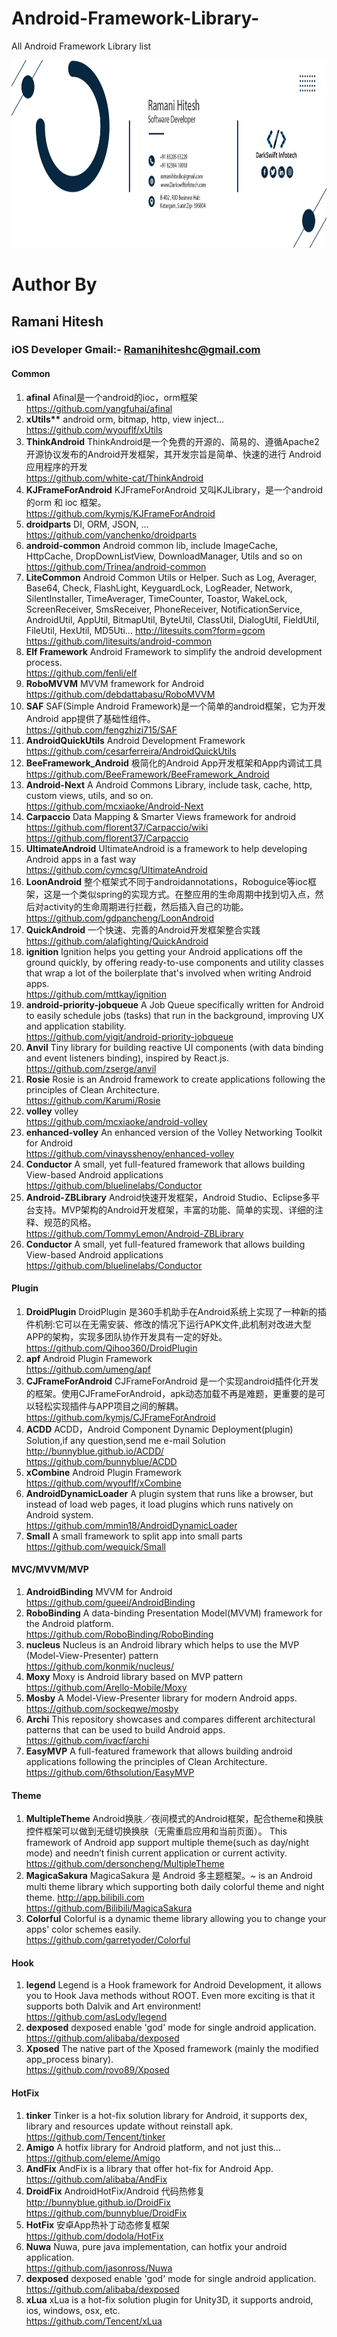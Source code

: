 # Android-Framework-Library-
All Android Framework Library list 

<img width="900" height="300" src="https://github.com/RamaniHiteshc/Android-Use-Library/blob/main/facebook.png" alt="hr">

# Author By
## Ramani  Hitesh 
### iOS Developer Gmail:- Ramanihiteshc@gmail.com

  <section class="normal markdown-section">
                                
 <h4 id="common"><a name="Framework_Common" id="Framework_Common"></a>Common</h4>
<ol>
<li><strong>afinal</strong>    Afinal是一个android的ioc，orm框架<br><a href="https://github.com/yangfuhai/afinal" target="_blank">https://github.com/yangfuhai/afinal</a></li>
<li><strong>xUtils**</strong>    android orm, bitmap, http, view inject...<br><a href="https://github.com/wyouflf/xUtils" target="_blank">https://github.com/wyouflf/xUtils</a></li>
<li><strong>ThinkAndroid</strong> ThinkAndroid是一个免费的开源的、简易的、遵循Apache2开源协议发布的Android开发框架，其开发宗旨是简单、快速的进行 Android应用程序的开发<br><a href="https://github.com/white-cat/ThinkAndroid" target="_blank">https://github.com/white-cat/ThinkAndroid</a></li>
<li><strong>KJFrameForAndroid</strong> KJFrameForAndroid 又叫KJLibrary，是一个android的orm 和 ioc 框架。<br><a href="https://github.com/kymjs/KJFrameForAndroid" target="_blank">https://github.com/kymjs/KJFrameForAndroid</a></li>
<li><strong>droidparts</strong>    DI, ORM, JSON, ...<br><a href="https://github.com/yanchenko/droidparts" target="_blank">https://github.com/yanchenko/droidparts</a></li>
<li><strong>android-common</strong>      Android common lib, include ImageCache, HttpCache, DropDownListView, DownloadManager, Utils and so on<br><a href="https://github.com/Trinea/android-common" target="_blank">https://github.com/Trinea/android-common</a></li>
<li><strong>LiteCommon</strong>   Android Common Utils or Helper. Such as Log, Averager, Base64, Check, FlashLight, KeyguardLock, LogReader, Network, SilentInstaller, TimeAverager, TimeCounter, Toastor, WakeLock, ScreenReceiver, SmsReceiver, PhoneReceiver, NotificationService, AndroidUtil, AppUtil, BitmapUtil, ByteUtil, ClassUtil, DialogUtil, FieldUtil, FileUtil, HexUtil, MD5Uti… <a href="http://litesuits.com/?form=gcom" target="_blank">http://litesuits.com?form=gcom</a><br><a href="https://github.com/litesuits/android-common" target="_blank">https://github.com/litesuits/android-common</a></li>
<li><strong>Elf Framework</strong> Android Framework to simplify the android development process.<br><a href="https://github.com/fenli/elf" target="_blank">https://github.com/fenli/elf</a></li>
<li><strong>RoboMVVM</strong>   MVVM framework for Android<br><a href="https://github.com/debdattabasu/RoboMVVM" target="_blank">https://github.com/debdattabasu/RoboMVVM</a></li>
<li><strong>SAF</strong>   SAF(Simple Android Framework)是一个简单的android框架，它为开发Android app提供了基础性组件。<br><a href="https://github.com/fengzhizi715/SAF" target="_blank">https://github.com/fengzhizi715/SAF</a></li>
<li><strong>AndroidQuickUtils</strong>   Android Development Framework<br><a href="https://github.com/cesarferreira/AndroidQuickUtils" target="_blank">https://github.com/cesarferreira/AndroidQuickUtils</a></li>
<li><strong>BeeFramework_Android</strong>  极简化的Android App开发框架和App内调试工具<br><a href="https://github.com/BeeFramework/BeeFramework_Android" target="_blank">https://github.com/BeeFramework/BeeFramework_Android</a></li>
<li><strong>Android-Next</strong>  A Android Commons Library, include task, cache, http, custom views, utils, and so on.<br><a href="https://github.com/mcxiaoke/Android-Next" target="_blank">https://github.com/mcxiaoke/Android-Next</a></li>
<li><strong>Carpaccio</strong>   Data Mapping &amp; Smarter Views framework for android <a href="https://github.com/florent37/Carpaccio/wiki" target="_blank">https://github.com/florent37/Carpaccio/wiki</a><br><a href="https://github.com/florent37/Carpaccio" target="_blank">https://github.com/florent37/Carpaccio</a></li>
<li><strong>UltimateAndroid</strong> UltimateAndroid is a framework to help developing Android apps in a fast way<br><a href="https://github.com/cymcsg/UltimateAndroid" target="_blank">https://github.com/cymcsg/UltimateAndroid</a></li>
<li><strong>LoonAndroid</strong> 整个框架式不同于androidannotations，Roboguice等ioc框架，这是一个类似spring的实现方式。在整应用的生命周期中找到切入点，然后对activity的生命周期进行拦截，然后插入自己的功能。<br><a href="https://github.com/gdpancheng/LoonAndroid" target="_blank">https://github.com/gdpancheng/LoonAndroid</a></li>
<li><strong>QuickAndroid</strong> 一个快速、完善的Android开发框架整合实践<br><a href="https://github.com/alafighting/QuickAndroid" target="_blank">https://github.com/alafighting/QuickAndroid</a></li>
<li><strong>ignition</strong> Ignition helps you getting your Android applications off the ground quickly, by offering ready-to-use components and utility classes that wrap a lot of the boilerplate that's involved when writing Android apps.<br><a href="https://github.com/mttkay/ignition" target="_blank">https://github.com/mttkay/ignition</a></li>
<li><strong>android-priority-jobqueue</strong>  A Job Queue specifically written for Android to easily schedule jobs (tasks) that run in the background, improving UX and application stability.<br><a href="https://github.com/yigit/android-priority-jobqueue" target="_blank">https://github.com/yigit/android-priority-jobqueue</a></li>
<li><strong>Anvil</strong> Tiny library for building reactive UI components (with data binding and event listeners binding), inspired by React.js.<br><a href="https://github.com/zserge/anvil" target="_blank">https://github.com/zserge/anvil</a></li>
<li><strong>Rosie</strong> Rosie is an Android framework to create applications following the principles of Clean Architecture.<br><a href="https://github.com/Karumi/Rosie" target="_blank">https://github.com/Karumi/Rosie</a></li>
<li><strong>volley</strong>  volley<br><a href="https://github.com/mcxiaoke/android-volley" target="_blank">https://github.com/mcxiaoke/android-volley</a></li>
<li><strong>enhanced-volley</strong>  An enhanced version of the Volley Networking Toolkit for Android<br><a href="https://github.com/vinaysshenoy/enhanced-volley" target="_blank">https://github.com/vinaysshenoy/enhanced-volley</a></li>
<li><strong>Conductor</strong>  A small, yet full-featured framework that allows building View-based Android applications<br><a href="https://github.com/bluelinelabs/Conductor" target="_blank">https://github.com/bluelinelabs/Conductor</a></li>
<li><strong>Android-ZBLibrary</strong>  Android快速开发框架，Android Studio、Eclipse多平台支持。MVP架构的Android开发框架，丰富的功能、简单的实现、详细的注释、规范的风格。<br><a href="https://github.com/TommyLemon/Android-ZBLibrary" target="_blank">https://github.com/TommyLemon/Android-ZBLibrary</a></li>
<li><strong>Conductor</strong>  A small, yet full-featured framework that allows building View-based Android applications<br><a href="https://github.com/bluelinelabs/Conductor" target="_blank">https://github.com/bluelinelabs/Conductor</a></li>
</ol>
<h4 id="plugin"><a name="Framework_Plugin" id="Framework_Plugin"></a>Plugin</h4>
<ol>
<li><strong>DroidPlugin</strong>   DroidPlugin 是360手机助手在Android系统上实现了一种新的插件机制:它可以在无需安装、修改的情况下运行APK文件,此机制对改进大型APP的架构，实现多团队协作开发具有一定的好处。<br><a href="https://github.com/Qihoo360/DroidPlugin" target="_blank">https://github.com/Qihoo360/DroidPlugin</a></li>
<li><strong>apf</strong>  Android Plugin Framework<br><a href="https://github.com/umeng/apf" target="_blank">https://github.com/umeng/apf</a></li>
<li><strong>CJFrameForAndroid</strong>  CJFrameForAndroid 是一个实现android插件化开发的框架。使用CJFrameForAndroid，apk动态加载不再是难题，更重要的是可以轻松实现插件与APP项目之间的解耦。<br><a href="https://github.com/kymjs/CJFrameForAndroid" target="_blank">https://github.com/kymjs/CJFrameForAndroid</a></li>
<li><strong>ACDD</strong> ACDD，Android Component Dynamic Deployment(plugin) Solution,if any question,send me e-mail Solution <a href="http://bunnyblue.github.io/ACDD/" target="_blank">http://bunnyblue.github.io/ACDD/</a><br><a href="https://github.com/bunnyblue/ACDD" target="_blank">https://github.com/bunnyblue/ACDD</a></li>
<li><strong>xCombine</strong> Android Plugin Framework<br><a href="https://github.com/wyouflf/xCombine" target="_blank">https://github.com/wyouflf/xCombine</a></li>
<li><strong>AndroidDynamicLoader</strong>   A plugin system that runs like a browser, but instead of load web pages, it load plugins which runs natively on Android system.<br><a href="https://github.com/mmin18/AndroidDynamicLoader" target="_blank">https://github.com/mmin18/AndroidDynamicLoader</a></li>
<li><strong>Small</strong> A small framework to split app into small parts<br><a href="https://github.com/wequick/Small" target="_blank">https://github.com/wequick/Small</a></li>
</ol>
<h4 id="mvcmvvmmvp"><a name="Framework_MVC_MVVM_MVP" id="Framework_MVC_MVVM_MVP"></a>MVC/MVVM/MVP</h4>
<ol>
<li><strong>AndroidBinding</strong>  MVVM for Android<br><a href="https://github.com/gueei/AndroidBinding" target="_blank">https://github.com/gueei/AndroidBinding</a></li>
<li><strong>RoboBinding</strong> A data-binding Presentation Model(MVVM) framework for the Android platform.<br><a href="https://github.com/RoboBinding/RoboBinding" target="_blank">https://github.com/RoboBinding/RoboBinding</a></li>
<li><strong>nucleus</strong>  Nucleus is an Android library which helps to use the MVP (Model-View-Presenter) pattern<br><a href="https://github.com/konmik/nucleus/" target="_blank">https://github.com/konmik/nucleus/</a></li>
<li><strong>Moxy</strong>  Moxy is Android library based on MVP pattern<br><a href="https://github.com/Arello-Mobile/Moxy" target="_blank">https://github.com/Arello-Mobile/Moxy</a></li>
<li><strong>Mosby</strong>  A Model-View-Presenter library for modern Android apps.<br><a href="https://github.com/sockeqwe/mosby" target="_blank">https://github.com/sockeqwe/mosby</a></li>
<li><strong>Archi</strong>  This repository showcases and compares different architectural patterns that can be used to build Android apps.<br><a href="https://github.com/ivacf/archi" target="_blank">https://github.com/ivacf/archi</a></li>
<li><strong>EasyMVP</strong> A full-featured framework that allows building android applications following the principles of Clean Architecture.<br><a href="https://github.com/6thsolution/EasyMVP" target="_blank">https://github.com/6thsolution/EasyMVP</a></li>
</ol>
<h4 id="theme"><a name="Framework_Theme" id="Framework_Theme"></a>Theme</h4>
<ol>
<li><strong>MultipleTheme</strong>  Android换肤／夜间模式的Android框架，配合theme和换肤控件框架可以做到无缝切换换肤（无需重启应用和当前页面）。 This framework of Android app support multiple theme(such as day/night mode) and needn’t finish current application or current activity.<br><a href="https://github.com/dersoncheng/MultipleTheme" target="_blank">https://github.com/dersoncheng/MultipleTheme</a></li>
<li><strong>MagicaSakura</strong>  MagicaSakura 是 Android 多主题框架。~ is an Android multi theme library which supporting both daily colorful theme and night theme. <a href="http://app.bilibili.com/" target="_blank">http://app.bilibili.com</a><br><a href="https://github.com/Bilibili/MagicaSakura" target="_blank">https://github.com/Bilibili/MagicaSakura</a>  </li>
<li><strong>Colorful</strong> Colorful is a dynamic theme library allowing you to change your apps' color schemes easily.<br><a href="https://github.com/garretyoder/Colorful" target="_blank">https://github.com/garretyoder/Colorful</a></li>
</ol>
<h4 id="hook"><a name="Framework_Hook" id="Framework_Hook"></a>Hook</h4>
<ol>
<li><strong>legend</strong>  Legend is a Hook framework for Android Development, it allows you to Hook Java methods without ROOT. Even more exciting is that it supports both Dalvik and Art environment!<br><a href="https://github.com/asLody/legend" target="_blank">https://github.com/asLody/legend</a></li>
<li><strong>dexposed</strong> dexposed enable 'god' mode for single android application.<br><a href="https://github.com/alibaba/dexposed" target="_blank">https://github.com/alibaba/dexposed</a></li>
<li><strong>Xposed</strong> The native part of the Xposed framework (mainly the modified app_process binary).<br><a href="https://github.com/rovo89/Xposed" target="_blank">https://github.com/rovo89/Xposed</a></li>
</ol>
<h4 id="hotfix"><a name="Framework_HotFix" id="Framework_HotFix"></a>HotFix</h4>
<ol>
<li><strong>tinker</strong>  Tinker is a hot-fix solution library for Android, it supports dex, library and resources update without reinstall apk.<br><a href="https://github.com/Tencent/tinker" target="_blank">https://github.com/Tencent/tinker</a></li>
<li><strong>Amigo</strong>  A hotfix library for Android platform, and not just this...<br><a href="https://github.com/eleme/Amigo" target="_blank">https://github.com/eleme/Amigo</a></li>
<li><strong>AndFix</strong>  AndFix is a library that offer hot-fix for Android App.<br><a href="https://github.com/alibaba/AndFix" target="_blank">https://github.com/alibaba/AndFix</a></li>
<li><strong>DroidFix</strong>   AndroidHotFix/Android 代码热修复 <a href="http://bunnyblue.github.io/DroidFix" target="_blank">http://bunnyblue.github.io/DroidFix</a><br><a href="https://github.com/bunnyblue/DroidFix" target="_blank">https://github.com/bunnyblue/DroidFix</a></li>
<li><strong>HotFix</strong>  安卓App热补丁动态修复框架<br><a href="https://github.com/dodola/HotFix" target="_blank">https://github.com/dodola/HotFix</a></li>
<li><strong>Nuwa</strong>  Nuwa, pure java implementation, can hotfix your android application.<br><a href="https://github.com/jasonross/Nuwa" target="_blank">https://github.com/jasonross/Nuwa</a></li>
<li><strong>dexposed</strong> dexposed enable 'god' mode for single android application.<br><a href="https://github.com/alibaba/dexposed" target="_blank">https://github.com/alibaba/dexposed</a></li>
<li><strong>xLua</strong> xLua is a hot-fix solution plugin for Unity3D, it supports android, ios, windows, osx, etc.<br><a href="https://github.com/Tencent/xLua" target="_blank">https://github.com/Tencent/xLua</a></li>
</ol>
   </section>
                            

